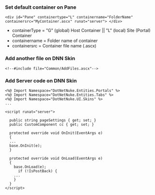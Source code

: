 ### Set default container on Pane

`<div id="Pane" containertype="L" containername="FolderName" containersrc="MyContainer.ascx" runat="server"> </div>`

- containerType = "G" (global) Host Container || "L" (local) Site (Portal) Container
- containername = Folder name of container
- containersrc  = Container file name (.ascx)

### Add another file on DNN Skin
`<!--#include file="Common/AddFiles.ascx"-->`

### Add Server code on DNN Skin
```
<%@ Import Namespace="DotNetNuke.Entities.Portals" %>
<%@ Import Namespace="DotNetNuke.Entities.Tabs" %>
<%@ Import Namespace="DotNetNuke.UI.Skins" %>
...

<script runat="server">

  public string pageSettings { get; set; }
  public CustomComponent cc { get; set; }
    
  protected override void OnInit(EventArgs e)
  {
  ...
  base.OnInit(e);
  }
  
  protected override void OnLoad(EventArgs e)
  {
    base.OnLoad(e);
	  if (!IsPostBack) {
    ...
    }
  }
</script>
```
